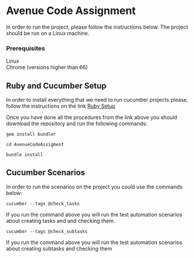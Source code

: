 # Avenue Code Assignment

In order to run the project, please follow the instructions below.
The project should be run on a Linux machine.

### Prerequisites

Linux <br>
Chrome (versions higher than 66)

## Ruby and Cucumber Setup
In order to install everything that we need to run cucumber projects please, follow the instructions on the link [Ruby Setup](https://github.com/rvm/ubuntu_rvm)

Once you have done all the procedures from the link above you should download the repository
and run the following commands:

```
gem install bundler

```
```
cd AvenueCodeAssigment 

```
```
bundle install 

```

## Cucumber Scenarios

In order to run the scenarios on the project you could use the commands below:

```
cucumber --tags @check_tasks

```
If you run the command above you will run the test automation scenarios about creating tasks and and checking them.


```
cucumber --tags @check_subtasks

```
If you run the command above you will run the test automation scenarios about creating subtasks and checking them